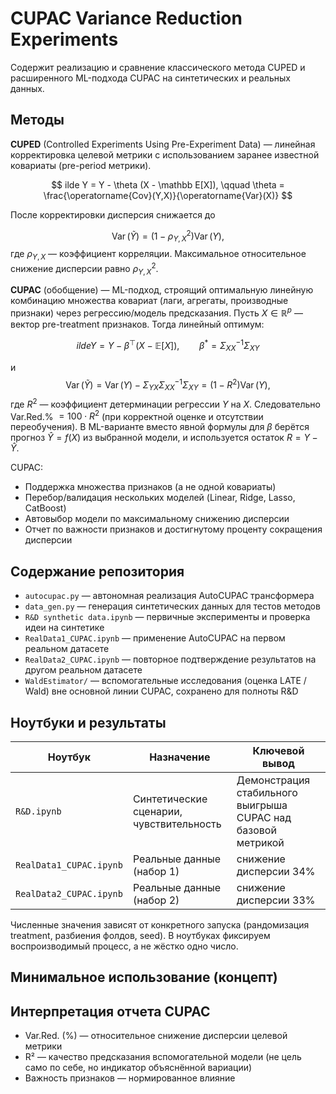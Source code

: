 # CUPAC Variance Reduction Experiments

Содержит реализацию и сравнение классического метода CUPED и расширенного ML-подхода CUPAC на синтетических и реальных данных.

## Методы
**CUPED** (Controlled Experiments Using Pre-Experiment Data) — линейная корректировка целевой метрики с использованием заранее известной ковариаты (pre-period метрики). 

$$
		ilde Y = Y - \theta (X - \mathbb E[X]), \qquad \theta = \frac{\operatorname{Cov}(Y,X)}{\operatorname{Var}(X)}
$$

После корректировки дисперсия снижается до

$$
\operatorname{Var}(\tilde Y) = (1-\rho_{Y,X}^2)\operatorname{Var}(Y),
$$
где $\rho_{Y,X}$ — коэффициент корреляции. Максимальное относительное снижение дисперсии равно $\rho_{Y,X}^2$.

**CUPAC** (обобщение) — ML-подход, строящий оптимальную линейную комбинацию множества ковариат (лаги, агрегаты, производные признаки) через регрессию/модель предсказания. Пусть $X \in \mathbb R^p$ — вектор pre-treatment признаков. Тогда линейный оптимум:

$$
	ilde Y = Y - \beta^\top (X - \mathbb E[X]), \qquad \beta^{*} = \Sigma_{XX}^{-1} \Sigma_{XY}
$$

и 
$$
\operatorname{Var}(\tilde Y) = \operatorname{Var}(Y) - \Sigma_{YX}\Sigma_{XX}^{-1}\Sigma_{XY} = (1-R^2)\operatorname{Var}(Y),
$$
где $R^2$ — коэффициент детерминации регрессии $Y$ на $X$. Следовательно Var.Red.% $= 100\cdot R^2$ (при корректной оценке и отсутствии переобучения). В ML-варианте вместо явной формулы для $\beta$ берётся прогноз $\hat Y = f(X)$ из выбранной модели, и используется остаток $R = Y - \hat Y$.

CUPAC:
- Поддержка множества признаков (а не одной ковариаты)
- Перебор/валидация нескольких моделей (Linear, Ridge, Lasso, CatBoost)
- Автовыбор модели по максимальному снижению дисперсии
- Отчет по важности признаков и достигнутому проценту сокращения дисперсии

## Содержание репозитория
- `autocupac.py` — автономная реализация AutoCUPAC трансформера
- `data_gen.py` — генерация синтетических данных для тестов методов
- `R&D synthetic data.ipynb` — первичные эксперименты и проверка идеи на синтетике
- `RealData1_CUPAC.ipynb` — применение AutoCUPAC на первом реальном датасете
- `RealData2_CUPAC.ipynb` — повторное подтверждение результатов на другом реальном датасете
- `WaldEstimator/` — вспомогательные исследования (оценка LATE / Wald) вне основной линии CUPAC, сохранено для полноты R&D

## Ноутбуки и результаты
| Ноутбук | Назначение | Ключевой вывод |
|---------|------------|----------------|
| `R&D.ipynb` | Синтетические сценарии, чувствительность | Демонстрация стабильного выигрыша CUPAC над базовой метрикой |
| `RealData1_CUPAC.ipynb` | Реальные данные (набор 1) | снижение дисперсии 34% |
| `RealData2_CUPAC.ipynb` | Реальные данные (набор 2) | снижение дисперсии 33% |

Численные значения зависят от конкретного запуска (рандомизация treatment, разбиения фолдов, seed). В ноутбуках фиксируем воспроизводимый процесс, а не жёстко одно число.

## Минимальное использование (концепт)


## Интерпретация отчета CUPAC
- Var.Red. (%) — относительное снижение дисперсии целевой метрики
- R² — качество предсказания вспомогательной модели (не цель само по себе, но индикатор объяснённой вариации)
- Важность признаков — нормированное влияние

